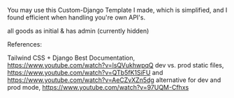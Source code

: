 You may use this Custom-Django Template I made, which is simplified, and I found efficient when handling you're own API's.

all goods as initial & has admin (currently hidden)

References:

Tailwind CSS + Django Best Documentation, https://www.youtube.com/watch?v=lsQVukhwpqQ
dev vs. prod static files, https://www.youtube.com/watch?v=QTb5fK1SiFU and https://www.youtube.com/watch?v=AeCZvXZn5dg
alternative for dev and prod mode, https://www.youtube.com/watch?v=97UQM-Cfhxs